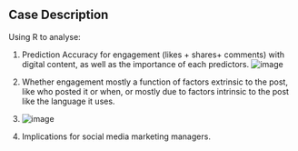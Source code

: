 ## Case Description
Using R to analyse:
1. Prediction Accuracy for engagement (likes + shares+ comments) with digital content, as well as the importance of each predictors.
![image](https://user-images.githubusercontent.com/59845928/184558783-21288f13-09b0-439a-b192-c6fe48591ed7.png)
2. Whether engagement mostly a function of factors extrinsic to the post, like who posted it or when, or mostly due to factors intrinsic to the post like the language it uses.
3. ![image](https://user-images.githubusercontent.com/59845928/184558825-14bd23d4-3ee0-420e-8fbb-02e19598ecfa.png)

4. Implications for social media marketing managers.
